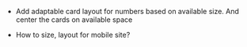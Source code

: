 - Add adaptable card layout for numbers based on available size. And center the cards on available space

* How to size, layout for mobile site?

